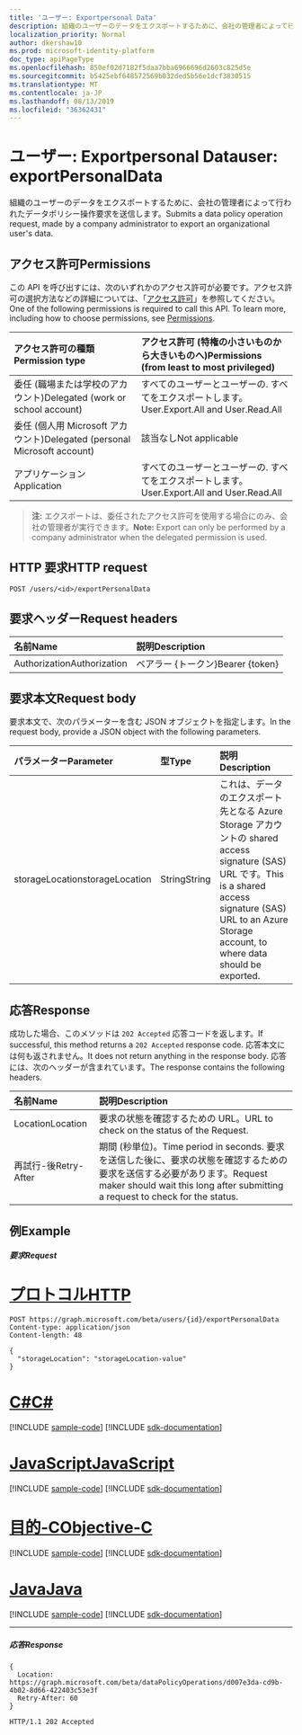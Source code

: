 ```yaml
---
title: 'ユーザー: Exportpersonal Data'
description: 組織のユーザーのデータをエクスポートするために、会社の管理者によって行われたデータポリシー操作要求を送信します。
localization_priority: Normal
author: dkershaw10
ms.prod: microsoft-identity-platform
doc_type: apiPageType
ms.openlocfilehash: 850ef02d7182f5daa7bba6966696d2603c825d5e
ms.sourcegitcommit: b5425ebf648572569b032ded5b56e1dcf3830515
ms.translationtype: MT
ms.contentlocale: ja-JP
ms.lasthandoff: 08/13/2019
ms.locfileid: "36362431"
---
```

# <a name="user-exportpersonaldata"></a><span data-ttu-id="4eaaf-103">ユーザー: Exportpersonal Data</span><span class="sxs-lookup"><span data-stu-id="4eaaf-103">user: exportPersonalData</span></span>

<span data-ttu-id="4eaaf-104">組織のユーザーのデータをエクスポートするために、会社の管理者によって行われたデータポリシー操作要求を送信します。</span><span class="sxs-lookup"><span data-stu-id="4eaaf-104">Submits a data policy operation request, made by a company administrator to export an organizational user's data.</span></span>

## <a name="permissions"></a><span data-ttu-id="4eaaf-105">アクセス許可</span><span class="sxs-lookup"><span data-stu-id="4eaaf-105">Permissions</span></span>
<span data-ttu-id="4eaaf-p101">この API を呼び出すには、次のいずれかのアクセス許可が必要です。アクセス許可の選択方法などの詳細については、「[アクセス許可](/graph/permissions-reference)」を参照してください。</span><span class="sxs-lookup"><span data-stu-id="4eaaf-p101">One of the following permissions is required to call this API. To learn more, including how to choose permissions, see [Permissions](/graph/permissions-reference).</span></span>

|<span data-ttu-id="4eaaf-108">アクセス許可の種類</span><span class="sxs-lookup"><span data-stu-id="4eaaf-108">Permission type</span></span>      | <span data-ttu-id="4eaaf-109">アクセス許可 (特権の小さいものから大きいものへ)</span><span class="sxs-lookup"><span data-stu-id="4eaaf-109">Permissions (from least to most privileged)</span></span>              |
|:--------------------|:---------------------------------------------------------|
|<span data-ttu-id="4eaaf-110">委任 (職場または学校のアカウント)</span><span class="sxs-lookup"><span data-stu-id="4eaaf-110">Delegated (work or school account)</span></span> |  <span data-ttu-id="4eaaf-111">すべてのユーザーとユーザーの. すべてをエクスポートします。</span><span class="sxs-lookup"><span data-stu-id="4eaaf-111">User.Export.All and User.Read.All</span></span>  |
|<span data-ttu-id="4eaaf-112">委任 (個人用 Microsoft アカウント)</span><span class="sxs-lookup"><span data-stu-id="4eaaf-112">Delegated (personal Microsoft account)</span></span> |  <span data-ttu-id="4eaaf-113">該当なし</span><span class="sxs-lookup"><span data-stu-id="4eaaf-113">Not applicable</span></span>  |
|<span data-ttu-id="4eaaf-114">アプリケーション</span><span class="sxs-lookup"><span data-stu-id="4eaaf-114">Application</span></span> | <span data-ttu-id="4eaaf-115">すべてのユーザーとユーザーの. すべてをエクスポートします。</span><span class="sxs-lookup"><span data-stu-id="4eaaf-115">User.Export.All and User.Read.All</span></span> |

><span data-ttu-id="4eaaf-116">**注:** エクスポートは、委任されたアクセス許可を使用する場合にのみ、会社の管理者が実行できます。</span><span class="sxs-lookup"><span data-stu-id="4eaaf-116">**Note:** Export can only be performed by a company administrator when the delegated permission is used.</span></span>

## <a name="http-request"></a><span data-ttu-id="4eaaf-117">HTTP 要求</span><span class="sxs-lookup"><span data-stu-id="4eaaf-117">HTTP request</span></span>
<!-- { "blockType": "ignored" } -->
```http
POST /users/<id>/exportPersonalData

```
## <a name="request-headers"></a><span data-ttu-id="4eaaf-118">要求ヘッダー</span><span class="sxs-lookup"><span data-stu-id="4eaaf-118">Request headers</span></span>
| <span data-ttu-id="4eaaf-119">名前</span><span class="sxs-lookup"><span data-stu-id="4eaaf-119">Name</span></span>       | <span data-ttu-id="4eaaf-120">説明</span><span class="sxs-lookup"><span data-stu-id="4eaaf-120">Description</span></span> |
|:---------------|:----------|
| <span data-ttu-id="4eaaf-121">Authorization</span><span class="sxs-lookup"><span data-stu-id="4eaaf-121">Authorization</span></span>  | <span data-ttu-id="4eaaf-122">ベアラー {トークン}</span><span class="sxs-lookup"><span data-stu-id="4eaaf-122">Bearer {token}</span></span>|

## <a name="request-body"></a><span data-ttu-id="4eaaf-123">要求本文</span><span class="sxs-lookup"><span data-stu-id="4eaaf-123">Request body</span></span>
<span data-ttu-id="4eaaf-124">要求本文で、次のパラメーターを含む JSON オブジェクトを指定します。</span><span class="sxs-lookup"><span data-stu-id="4eaaf-124">In the request body, provide a JSON object with the following parameters.</span></span>

| <span data-ttu-id="4eaaf-125">パラメーター</span><span class="sxs-lookup"><span data-stu-id="4eaaf-125">Parameter</span></span>    | <span data-ttu-id="4eaaf-126">型</span><span class="sxs-lookup"><span data-stu-id="4eaaf-126">Type</span></span>   |<span data-ttu-id="4eaaf-127">説明</span><span class="sxs-lookup"><span data-stu-id="4eaaf-127">Description</span></span> |
|:---------------|:--------|:----------|
|<span data-ttu-id="4eaaf-128">storageLocation</span><span class="sxs-lookup"><span data-stu-id="4eaaf-128">storageLocation</span></span>|<span data-ttu-id="4eaaf-129">String</span><span class="sxs-lookup"><span data-stu-id="4eaaf-129">String</span></span>|<span data-ttu-id="4eaaf-130">これは、データのエクスポート先となる Azure Storage アカウントの shared access signature (SAS) URL です。</span><span class="sxs-lookup"><span data-stu-id="4eaaf-130">This is a shared access signature (SAS) URL to an Azure Storage account, to where data should be exported.</span></span>|

## <a name="response"></a><span data-ttu-id="4eaaf-131">応答</span><span class="sxs-lookup"><span data-stu-id="4eaaf-131">Response</span></span>
<span data-ttu-id="4eaaf-132">成功した場合、このメソッドは `202 Accepted` 応答コードを返します。</span><span class="sxs-lookup"><span data-stu-id="4eaaf-132">If successful, this method returns a `202 Accepted` response code.</span></span> <span data-ttu-id="4eaaf-133">応答本文には何も返されません。</span><span class="sxs-lookup"><span data-stu-id="4eaaf-133">It does not return anything in the response body.</span></span> <span data-ttu-id="4eaaf-134">応答には、次のヘッダーが含まれています。</span><span class="sxs-lookup"><span data-stu-id="4eaaf-134">The response contains the following headers.</span></span>

| <span data-ttu-id="4eaaf-135">名前</span><span class="sxs-lookup"><span data-stu-id="4eaaf-135">Name</span></span>       | <span data-ttu-id="4eaaf-136">説明</span><span class="sxs-lookup"><span data-stu-id="4eaaf-136">Description</span></span> |
|:---------------|:----------|
| <span data-ttu-id="4eaaf-137">Location</span><span class="sxs-lookup"><span data-stu-id="4eaaf-137">Location</span></span>  | <span data-ttu-id="4eaaf-138">要求の状態を確認するための URL。</span><span class="sxs-lookup"><span data-stu-id="4eaaf-138">URL to check on the status of the Request.</span></span> |
| <span data-ttu-id="4eaaf-139">再試行-後</span><span class="sxs-lookup"><span data-stu-id="4eaaf-139">Retry-After</span></span>  | <span data-ttu-id="4eaaf-140">期間 (秒単位)。</span><span class="sxs-lookup"><span data-stu-id="4eaaf-140">Time period in seconds.</span></span> <span data-ttu-id="4eaaf-141">要求を送信した後に、要求の状態を確認するための要求を送信する必要があります。</span><span class="sxs-lookup"><span data-stu-id="4eaaf-141">Request maker should wait this long after submitting a request to check for the status.</span></span> |


## <a name="example"></a><span data-ttu-id="4eaaf-142">例</span><span class="sxs-lookup"><span data-stu-id="4eaaf-142">Example</span></span>
##### <a name="request"></a><span data-ttu-id="4eaaf-143">要求</span><span class="sxs-lookup"><span data-stu-id="4eaaf-143">Request</span></span>

# <a name="httptabhttp"></a>[<span data-ttu-id="4eaaf-144">プロトコル</span><span class="sxs-lookup"><span data-stu-id="4eaaf-144">HTTP</span></span>](#tab/http)
<!-- {
  "blockType": "request",
  "name": "user_exportpersonaldata"
}-->
```http
POST https://graph.microsoft.com/beta/users/{id}/exportPersonalData
Content-type: application/json
Content-length: 48

{
  "storageLocation": "storageLocation-value"
}
```
# <a name="ctabcsharp"></a>[<span data-ttu-id="4eaaf-145">C#</span><span class="sxs-lookup"><span data-stu-id="4eaaf-145">C#</span></span>](#tab/csharp)
[!INCLUDE [sample-code](../includes/snippets/csharp/user-exportpersonaldata-csharp-snippets.md)]
[!INCLUDE [sdk-documentation](../includes/snippets/snippets-sdk-documentation-link.md)]

# <a name="javascripttabjavascript"></a>[<span data-ttu-id="4eaaf-146">JavaScript</span><span class="sxs-lookup"><span data-stu-id="4eaaf-146">JavaScript</span></span>](#tab/javascript)
[!INCLUDE [sample-code](../includes/snippets/javascript/user-exportpersonaldata-javascript-snippets.md)]
[!INCLUDE [sdk-documentation](../includes/snippets/snippets-sdk-documentation-link.md)]

# <a name="objective-ctabobjc"></a>[<span data-ttu-id="4eaaf-147">目的-C</span><span class="sxs-lookup"><span data-stu-id="4eaaf-147">Objective-C</span></span>](#tab/objc)
[!INCLUDE [sample-code](../includes/snippets/objc/user-exportpersonaldata-objc-snippets.md)]
[!INCLUDE [sdk-documentation](../includes/snippets/snippets-sdk-documentation-link.md)]

# <a name="javatabjava"></a>[<span data-ttu-id="4eaaf-148">Java</span><span class="sxs-lookup"><span data-stu-id="4eaaf-148">Java</span></span>](#tab/java)
[!INCLUDE [sample-code](../includes/snippets/java/user-exportpersonaldata-java-snippets.md)]
[!INCLUDE [sdk-documentation](../includes/snippets/snippets-sdk-documentation-link.md)]

---

##### <a name="response"></a><span data-ttu-id="4eaaf-149">応答</span><span class="sxs-lookup"><span data-stu-id="4eaaf-149">Response</span></span>

```http
{
  Location: https://graph.microsoft.com/beta/dataPolicyOperations/d007e3da-cd9b-4b02-8d66-422403c53e3f
  Retry-After: 60
}
```

<!-- {
  "blockType": "response",
  "truncated": true,
  "@odata.type": "microsoft.graph.none"
} -->
```http
HTTP/1.1 202 Accepted
```

<!-- uuid: 8fcb5dbc-d5aa-4681-8e31-b001d5168d79
2015-10-25 14:57:30 UTC -->
<!-- {
  "type": "#page.annotation",
  "description": "user: exportPersonalData",
  "keywords": "",
  "section": "documentation",
  "tocPath": "",
  "suppressions": [
  ]
}-->
